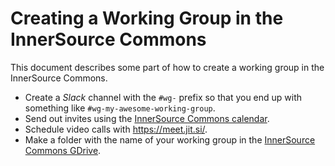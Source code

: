 # Creating a Working Group in the InnerSource Commons

This document describes some part of how to create a working group in the InnerSource Commons.

* Create a _Slack_ channel with the `#wg-` prefix so that you end up with something like `#wg-my-awesome-working-group`.
* Send out invites using the [InnerSource Commons calendar].
* Schedule video calls with https://meet.jit.si/.
* Make a folder with the name of your working group in the [InnerSource Commons GDrive].

[InnerSource Commons calendar]: ./access-isc-calendar.md
[InnerSource Commons GDrive]: https://drive.google.com/drive/folders/0B2FGN9Kd_fgSMDhJU1Nna0Njbm8?resourcekey=0-J9coJ8sYbN7SVlkB332eLQ
